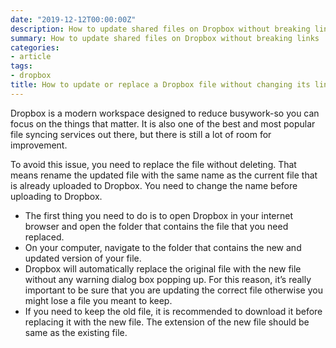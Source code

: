 ```yaml
---
date: "2019-12-12T00:00:00Z"
description: How to update shared files on Dropbox without breaking links
summary: How to update shared files on Dropbox without breaking links
categories:
- article
tags:
- dropbox
title: How to update or replace a Dropbox file without changing its link
---
```

Dropbox is a modern workspace designed to reduce busywork-so you can focus on the things that matter. It is also one of the best and most popular file syncing services out there, but there is still a lot of room for improvement.

To avoid this issue, you need to replace the file without deleting. That means rename the updated file with the same name as the current file that is already uploaded to Dropbox. You need to change the name before uploading to Dropbox.

* The first thing you need to do is to open Dropbox in your internet browser and open the folder that contains the file that you need replaced.
* On your computer, navigate to the folder that contains the new and updated version of your file.
* Dropbox will automatically replace the original file with the new file without any warning dialog box popping up. For this reason, it’s really important to be sure that you are updating the correct file otherwise you might lose a file you meant to keep.
* If you need to keep the old file, it is recommended to download it before replacing it with the new file. The extension of the new file should be same as the existing file.
